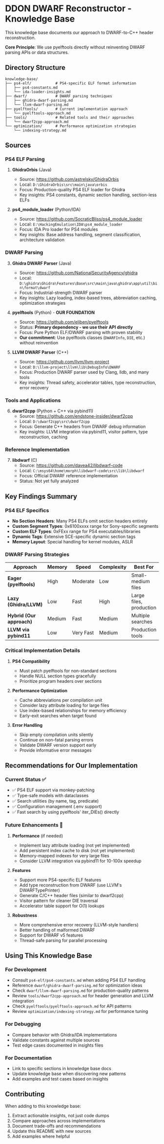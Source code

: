 # DDON DWARF Reconstructor - Knowledge Base

This knowledge base documents our approach to DWARF-to-C++ header reconstruction. 

**Core Principle**: We use pyelftools directly without reinventing DWARF parsing APIs or data structures.

## Directory Structure

```
knowledge-base/
├── ps4-elf/           # PS4-specific ELF format information
│   ├── ps4-constants.md
│   └── ida-loader-insights.md
├── dwarf/             # DWARF parsing techniques
│   ├── ghidra-dwarf-parsing.md
│   └── llvm-dwarf-parsing.md
├── pyelftools/        # Current implementation approach
│   └── pyelftools-approach.md
├── tools/             # Related tools and their approaches
│   └── dwarf2cpp-approach.md
└── optimization/      # Performance optimization strategies
    └── indexing-strategy.md
```

## Sources

### PS4 ELF Parsing

1. **GhidraOrbis** (Java)
   - Source: https://github.com/astrelsky/GhidraOrbis
   - Local: `D:\GhidraOrbis\src\main\java\orbis`
   - Focus: Production-quality PS4 ELF loader for Ghidra
   - Key insights: PS4 constants, dynamic section handling, section-less ELFs

2. **ps4_module_loader** (Python/IDA)
   - Source: https://github.com/SocraticBliss/ps4_module_loader
   - Local: `E:\HackingEmulation\IDA\ps4_module_loader`
   - Focus: IDA Pro loader for PS4 modules
   - Key insights: Base address handling, segment classification, architecture validation

### DWARF Parsing

3. **Ghidra DWARF Parser** (Java)
   - Source: https://github.com/NationalSecurityAgency/ghidra
   - Local: `D:\ghidra\Ghidra\Features\Base\src\main\java\ghidra\app\util\bin\format\dwarf`
   - Focus: Industrial-strength DWARF parser
   - Key insights: Lazy loading, index-based trees, abbreviation caching, optimization strategies

4. **pyelftools** (Python) - **OUR FOUNDATION**
   - Source: https://github.com/eliben/pyelftools
   - Status: **Primary dependency - we use their API directly**
   - Focus: Pure Python ELF/DWARF parsing with proven stability
   - **Our commitment**: Use pyelftools classes (`DWARFInfo`, `DIE`, etc.) without reinvention

5. **LLVM DWARF Parser** (C++)
   - Source: https://github.com/llvm/llvm-project
   - Local: `D:\llvm-project\llvm\lib\DebugInfo\DWARF`
   - Focus: Production DWARF parser used by Clang, lldb, and many tools
   - Key insights: Thread safety, accelerator tables, type reconstruction, error recovery

### Tools and Applications

6. **dwarf2cpp** (Python + C++ via pybind11)
   - Source: https://github.com/endstone-insider/dwarf2cpp
   - Local: `D:\dwarf2cpp\src\dwarf2cpp`
   - Focus: Generate C++ headers from DWARF debug information
   - Key insights: LLVM integration via pybind11, visitor pattern, type reconstruction, caching

### Reference Implementation

7. **libdwarf** (C)
   - Source: https://github.com/davea42/libdwarf-code
   - Local: `C:\msys64\home\morph\libdwarf-code\src\lib\libdwarf`
   - Focus: Official DWARF reference implementation
   - Status: Not yet fully analyzed

## Key Findings Summary

### PS4 ELF Specifics

- **No Section Headers**: Many PS4 ELFs omit section headers entirely
- **Custom Segment Types**: 0x6100xxxx range for Sony-specific segments
- **Custom ELF Types**: 0xFExx range for PS4 executables/libraries
- **Dynamic Tags**: Extensive SCE-specific dynamic section tags
- **Memory Layout**: Special handling for kernel modules, ASLR

### DWARF Parsing Strategies

| Approach | Memory | Speed | Complexity | Best For |
|----------|--------|-------|------------|----------|
| **Eager (pyelftools)** | High | Moderate | Low | Small-medium files |
| **Lazy (Ghidra/LLVM)** | Low | Fast | High | Large files, production |
| **Hybrid (Our approach)** | Medium | Fast | Medium | Multiple searches |
| **LLVM via pybind11** | Low | Very Fast | Medium | Production tools |

### Critical Implementation Details

1. **PS4 Compatibility**
   - Must patch pyelftools for non-standard sections
   - Handle NULL section types gracefully
   - Prioritize program headers over sections

2. **Performance Optimization**
   - Cache abbreviations per compilation unit
   - Consider lazy attribute loading for large files
   - Use index-based relationships for memory efficiency
   - Early-exit searches when target found

3. **Error Handling**
   - Skip empty compilation units silently
   - Continue on non-fatal parsing errors
   - Validate DWARF version support early
   - Provide informative error messages

## Recommendations for Our Implementation

### Current Status ✅
- ✅ PS4 ELF support via monkey-patching
- ✅ Type-safe models with dataclasses
- ✅ Search utilities (by name, tag, predicate)
- ✅ Configuration management (.env support)
- ✅ Fast search by using pyelftools' iter_DIEs() directly


### Future Enhancements 🔄

1. **Performance** (if needed)
   - Implement lazy attribute loading (not yet implemented)
   - Add persistent index cache to disk (not yet implemented)
   - Memory-mapped indexes for very large files
   - Consider LLVM integration via pybind11 for 10-100x speedup

2. **Features**
   - Support more PS4-specific ELF features
   - Add type reconstruction from DWARF (use LLVM's DWARFTypePrinter)
   - Generate C/C++ header files (similar to dwarf2cpp)
   - Visitor pattern for cleaner DIE traversal
   - Accelerator table support for O(1) lookups

3. **Robustness**
   - More comprehensive error recovery (LLVM-style handlers)
   - Better handling of malformed DWARF
   - Support for DWARF v5 features
   - Thread-safe parsing for parallel processing

## Using This Knowledge Base

### For Development
- Consult `ps4-elf/ps4-constants.md` when adding PS4 ELF handling
- Reference `dwarf/ghidra-dwarf-parsing.md` for optimization ideas
- Check `dwarf/llvm-dwarf-parsing.md` for production-quality patterns
- Review `tools/dwarf2cpp-approach.md` for header generation and LLVM integration
- Check `pyelftools/pyelftools-approach.md` for API patterns
- Review `optimization/indexing-strategy.md` for performance tuning

### For Debugging
- Compare behavior with Ghidra/IDA implementations
- Validate constants against multiple sources
- Test edge cases documented in insights files

### For Documentation
- Link to specific sections in knowledge base docs
- Update knowledge base when discovering new patterns
- Add examples and test cases based on insights

## Contributing

When adding to this knowledge base:
1. Extract actionable insights, not just code dumps
2. Compare approaches across implementations
3. Document trade-offs and recommendations
4. Update this README with new sources
5. Add examples where helpful

